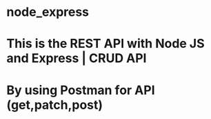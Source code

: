 # node_express
# This is the  REST API with Node JS and Express | CRUD API 
# By using Postman for API (get,patch,post)


